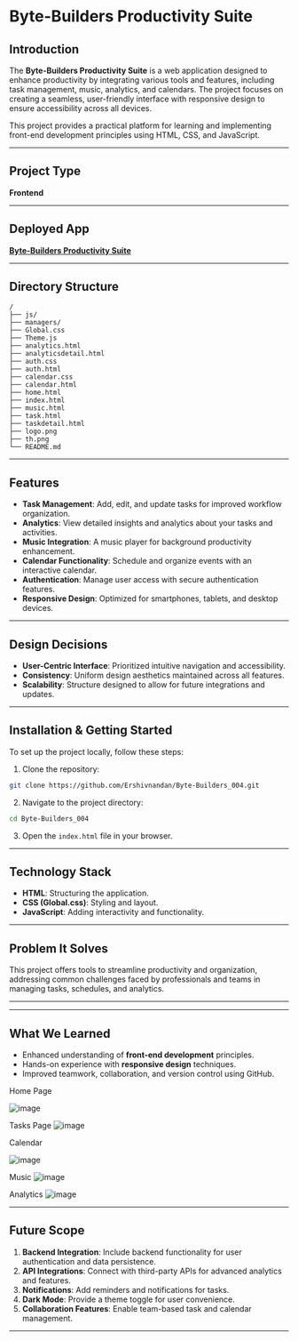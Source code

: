 
# Byte-Builders Productivity Suite

## Introduction

The **Byte-Builders Productivity Suite** is a web application designed to enhance productivity by integrating various tools and features, including task management, music, analytics, and calendars. The project focuses on creating a seamless, user-friendly interface with responsive design to ensure accessibility across all devices.

This project provides a practical platform for learning and implementing front-end development principles using HTML, CSS, and JavaScript.

---

## Project Type

**Frontend**

---

## Deployed App

[**Byte-Builders Productivity Suite**](https://productivity-suit.vercel.app)

---

## Directory Structure

```
/
├── js/
├── managers/
├── Global.css
├── Theme.js
├── analytics.html
├── analyticsdetail.html
├── auth.css
├── auth.html
├── calendar.css
├── calendar.html
├── home.html
├── index.html
├── music.html
├── task.html
├── taskdetail.html
├── logo.png
├── th.png
└── README.md
```

---

## Features

- **Task Management**: Add, edit, and update tasks for improved workflow organization.
- **Analytics**: View detailed insights and analytics about your tasks and activities.
- **Music Integration**: A music player for background productivity enhancement.
- **Calendar Functionality**: Schedule and organize events with an interactive calendar.
- **Authentication**: Manage user access with secure authentication features.
- **Responsive Design**: Optimized for smartphones, tablets, and desktop devices.

---

## Design Decisions

- **User-Centric Interface**: Prioritized intuitive navigation and accessibility.
- **Consistency**: Uniform design aesthetics maintained across all features.
- **Scalability**: Structure designed to allow for future integrations and updates.

---

## Installation & Getting Started

To set up the project locally, follow these steps:

1. Clone the repository:

```bash
git clone https://github.com/Ershivnandan/Byte-Builders_004.git
```

2. Navigate to the project directory:

```bash
cd Byte-Builders_004
```

3. Open the `index.html` file in your browser.

---

## Technology Stack

- **HTML**: Structuring the application.
- **CSS (Global.css)**: Styling and layout.
- **JavaScript**: Adding interactivity and functionality.

---

## Problem It Solves

This project offers tools to streamline productivity and organization, addressing common challenges faced by professionals and teams in managing tasks, schedules, and analytics.

---
---

## What We Learned

- Enhanced understanding of **front-end development** principles.
- Hands-on experience with **responsive design** techniques.
- Improved teamwork, collaboration, and version control using GitHub.



Home Page

![image](https://github.com/user-attachments/assets/5c8671c1-bfb4-4e47-8670-2e6b16026f57)


Tasks Page
![image](https://github.com/user-attachments/assets/f51666aa-c902-41ef-9f5a-216313c44eaf)


Calendar

![image](https://github.com/user-attachments/assets/f214ec70-958e-40d7-929d-28510da10863)


Music
![image](https://github.com/user-attachments/assets/253b55c8-5cec-429f-9b26-7eb29eaa6f5e)


Analytics
![image](https://github.com/user-attachments/assets/e5c015ab-c602-4cab-b3a3-d99bed1b87c4)

---

## Future Scope

1. **Backend Integration**: Include backend functionality for user authentication and data persistence.
2. **API Integrations**: Connect with third-party APIs for advanced analytics and features.
3. **Notifications**: Add reminders and notifications for tasks.
4. **Dark Mode**: Provide a theme toggle for user convenience.
5. **Collaboration Features**: Enable team-based task and calendar management.

--- 
